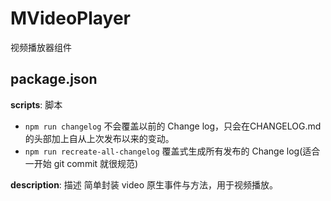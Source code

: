 # MVideoPlayer

视频播放器组件

## package.json

**scripts**: 脚本
 -  `npm run changelog` 不会覆盖以前的 Change log，只会在CHANGELOG.md的头部加上自从上次发布以来的变动。
 -  `npm run recreate-all-changelog` 覆盖式生成所有发布的 Change log(适合一开始 git commit 就很规范)

**description**: 描述
简单封装 video 原生事件与方法，用于视频播放。